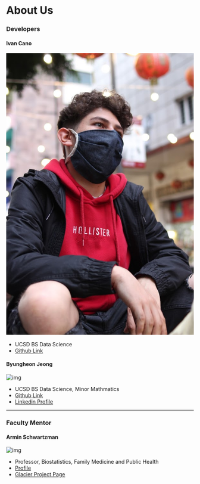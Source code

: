 

# About Us


### **Developers**

#### Ivan Cano 
![img](https://raw.githubusercontent.com/byungheon-jeong/geelabeler-website/master/geelabeler-website/images/ivancano.png)
- UCSD BS Data Science
- [Github Link](https://github.com/IcanDXD)

#### Byungheon Jeong
![img](https://media-exp1.licdn.com/dms/image/C5603AQGTBgIYFFK2Ew/profile-displayphoto-shrink_200_200/0/1624041697495?e=1652313600&v=beta&t=6zR2qcjBgeut5f_WkCYNWV_xqq6oWFCd-ff3yPSv36k)
- UCSD BS Data Science, Minor Mathmatics
- [Github Link](https://github.com/byungheon-jeong)
- [Linkedin Profile](https://www.linkedin.com/in/joseph-j-8493b6101/)


***
### **Faculty Mentor**

#### Armin Schwartzman
![img](https://researcherprofiles.org/profile/Modules/CustomViewPersonGeneralInfo/PhotoHandler.ashx?NodeID=180525&cachekey=482508c8-6ad0-4fad-a627-e5825c5fc7ac)
- Professor, Biostatistics, Family Medicine and Public Health
- [Profile](https://profiles.ucsd.edu/armin.schwartzman)
- [Glacier Project Page](https://urldefense.proofpoint.com/v2/url?u=https-3A__glacierview.github.io_&d=DwMFBQ&c=-35OiAkTchMrZOngvJPOeA&r=D1EPOQw7iT2rfi0jWjWTnZkYQh-F5WCqnQ4vW6VmEU8&m=X_X0GI69f3sQz9EoymuSd3Rp6EHpOmXJ4cygD4VUljNAT0Kt91-hLOvD0KnFkp0H&s=hzSdG1DGXRCYHSIF1kgNzY6GBqq19oC6TnvBc4Ze_98&e=)